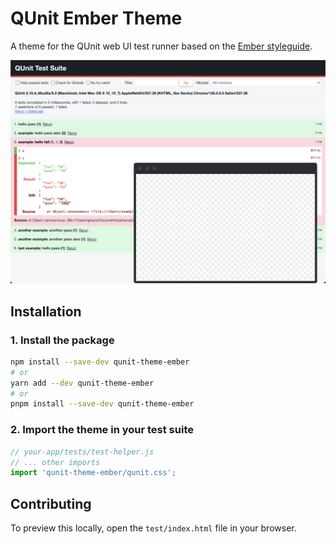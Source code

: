 # QUnit Ember Theme

A theme for the QUnit web UI test runner based on the [Ember styleguide](https://github.com/ember-learn/ember-styleguide).

![Preview](preview.png)

## Installation

### 1. Install the package

```sh
npm install --save-dev qunit-theme-ember
# or
yarn add --dev qunit-theme-ember
# or
pnpm install --save-dev qunit-theme-ember
```

### 2. Import the theme in your test suite

```js
// your-app/tests/test-helper.js
// ... other imports
import 'qunit-theme-ember/qunit.css';
```

## Contributing

To preview this locally, open the `test/index.html` file in your browser.
